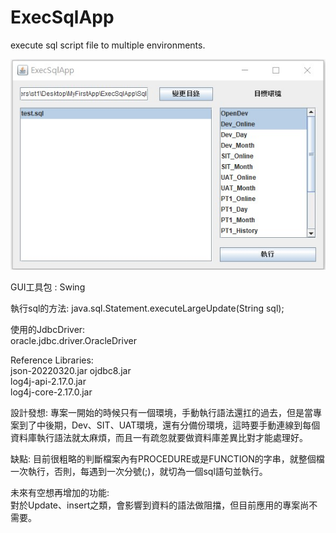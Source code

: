 # ExecSqlApp
execute sql script file to multiple environments.

![image](https://github.com/feel0729/ExecSqlApp/blob/main/view.JPG)

GUI工具包 : Swing

執行sql的方法: 
java.sql.Statement.executeLargeUpdate(String sql);

使用的JdbcDriver:  
oracle.jdbc.driver.OracleDriver 

Reference Libraries:  
json-20220320.jar 
ojdbc8.jar  
log4j-api-2.17.0.jar  
log4j-core-2.17.0.jar 

設計發想: 
專案一開始的時候只有一個環境，手動執行語法還扛的過去，但是當專案到了中後期，Dev、SIT、UAT環境，還有分備份環境，這時要手動連線到每個資料庫執行語法就太麻煩，而且一有疏忽就要做資料庫差異比對才能處理好。

缺點: 
目前很粗略的判斷檔案內有PROCEDURE或是FUNCTION的字串，就整個檔一次執行，否則，每遇到一次分號(;)，就切為一個sql語句並執行。

未來有空想再增加的功能:  
對於Update、insert之類，會影響到資料的語法做阻擋，但目前應用的專案尚不需要。
